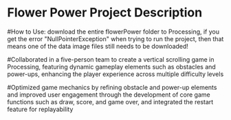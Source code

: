 # Flower Power Project Description

#How to Use: download the entire flowerPower folder to Processing, if you get the error "NullPointerException" when trying to run the project, then that means one of the data image files still needs to be downloaded!

#Collaborated in a five-person team to create a vertical scrolling game in Processing, featuring dynamic gameplay elements such as obstacles and power-ups, enhancing the player experience across multiple difficulty levels

#Optimized game mechanics by refining obstacle and power-up elements and improved user engagement through the development of core game functions such as draw, score, and game over, and integrated the restart feature for replayability
